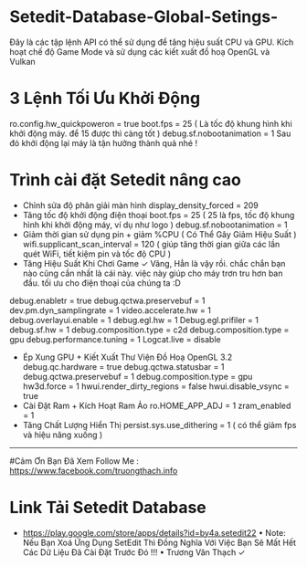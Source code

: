 # Setedit-Database-Global-Setings-
Đây là các tập lệnh API có thể sử dụng để tăng hiệu suất CPU và GPU. Kích hoạt chế độ Game Mode và sử dụng các kiết xuất đồ hoạ OpenGL và Vulkan

# 3 Lệnh Tối Ưu Khởi Động
ro.config.hw_quickpoweron = true
boot.fps = 25 ( Là tốc độ khung hình khi khởi động máy. để 15 được thì càng tốt )
debug.sf.nobootanimation = 1
Sau đó khởi động lại máy là tận hưởng thành quả nhé !
# Trình cài đặt Setedit nâng cao 
- Chỉnh sửa độ phân giải màn hình
display_density_forced = 209
- Tăng tốc độ khởi động điện thoại
boot.fps = 25 ( 25 là fps, tốc độ khung hình khi khởi động máy, ví dụ như logo )
debug.sf.nobootanimation = 1
- Giảm thời gian sử dụng pin + giảm %CPU
( Có Thể Gây Giảm Hiệu Suất ) 
wifi.supplicant_scan_interval = 120 ( giúp tăng thời gian giữa các lần quét WiFi, tiết kiệm pin và tốc độ CPU )
- Tăng Hiệu Suất Khi Chơi Game ✓
Vâng, Hẳn là vậy rồi. chắc chắn bạn nào cũng cần nhất là cái này. việc này giúp cho máy trơn tru hơn ban đầu. tối ưu cho điện thoại của chúng ta :D

debug.enabletr = true
debug.qctwa.preservebuf = 1
dev.pm.dyn_samplingrate = 1
video.accelerate.hw = 1
debug.overlayui.enable = 1
debug.egl.hw = 1
Debug.egl.prifiler = 1
debug.sf.hw = 1
debug.composition.type = c2d
debug.composition.type = gpu
debug.performance.tuning = 1
Logcat.live = disable
- Ép Xung GPU + Kiết Xuất Thư Viện Đồ Hoạ OpenGL 3.2
debug.qc.hardware = true
debug.qctwa.statusbar = 1
debug.qctwa.preservebuf = 1
debug.composition.type = gpu
hw3d.force = 1
hwui.render_dirty_regions = false
hwui.disable_vsync = true
- Cài Đặt Ram + Kích Hoạt Ram Ảo
ro.HOME_APP_ADJ = 1
zram_enabled = 1
- Tăng Chất Lượng Hiển Thị
persist.sys.use_dithering = 1 ( có thể giảm fps và hiệu năng xuống )
---------------------------------------------------------------------

#Cảm Ơn Bạn Đã Xem 
Follow Me : https://www.facebook.com/truongthach.info
# Link Tải Setedit Database 
- https://play.google.com/store/apps/details?id=by4a.setedit22
• Note: Nếu Bạn Xoá Ứng Dụng SetEdit Thì Đồng Nghĩa Với Việc Bạn Sẽ Mất Hết Các Dữ Liệu Đã Cài Đặt Trước Đó !!!
• Trương Văn Thạch ✓ 
